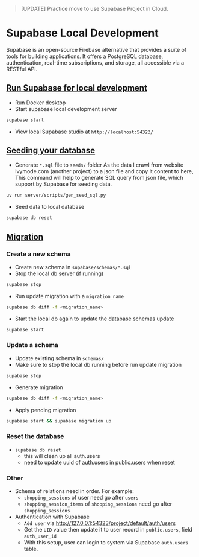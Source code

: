 > [UPDATE] Practice move to use Supabase Project in Cloud.

# Supabase Local Development
Supabase is an open-source Firebase alternative that provides a suite of tools for building applications. It offers a PostgreSQL database, authentication, real-time subscriptions, and storage, all accessible via a RESTful API.

## [Run Supabase for local development](https://supabase.com/docs/guides/local-development)
- Run Docker desktop
- Start supabase local development server
```bash
supabase start
```
- View local Supabase studio at `http://localhost:54323/`

## [Seeding your database](https://supabase.com/docs/guides/local-development/seeding-your-database)
- Generate `*.sql` file to `seeds/` folder
As the data I crawl from website ivymode.com (another project) to a json file and copy it content to here,
This command will help to generate SQL query from json file, which support by Supabase for seeding data.
```bash
uv run server/scripts/gen_seed_sql.py
```
- Seed data to local database
```bash
supabase db reset
```

## [Migration](https://supabase.com/docs/guides/local-development/declarative-database-schemas)
### Create a new schema
- Create new schema in `supabase/schemas/*.sql`
- Stop the local db server (if running)
```bash
supabase stop
```
- Run update migration with a `migration_name`
```bash
supabase db diff -f <migration_name>
```
- Start the local db again to update the database schemas update
```bash
supabase start
```

### Update a schema
- Update existing schema in `schemas/`
- Make sure to stop the local db running before run update migration
```bash
supabase stop
```
- Generate migration
```bash
supabase db diff -f <migration_name>
```
- Apply pending migration
```bash
supabase start && supabase migration up
```

### Reset the database
- `supabase db reset`
  - this will clean up all auth.users
  - need to update uuid of auth.users in public.users when reset

### Other
- Schema of relations need in order. For example:
  - `shopping_sessions` of user need go after `users`
  - `shopping_session_items` of `shopping_sessions` need go after `shopping_sessions`
- Authentication with Supabase
  - `Add user` via http://127.0.0.1:54323/project/default/auth/users
  - Get the `UID` value then update it to user record in `public.users`, field `auth_user_id`
  - With this setup, user can login to system via Supabase `auth.users` table.